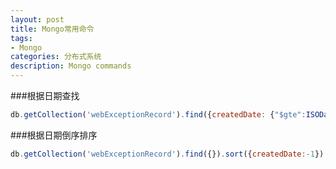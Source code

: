 ```yaml
---
layout: post
title: Mongo常用命令
tags:
- Mongo
categories: 分布式系统
description: Mongo commands
---
```

###根据日期查找
```javascript
db.getCollection('webExceptionRecord').find({createdDate: {"$gte":ISODate("2016-03-31T12:48:25.040+08:00")}})
```

###根据日期倒序排序
```javascript
db.getCollection('webExceptionRecord').find({}).sort({createdDate:-1})
```
<!-- more -->
